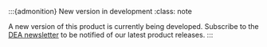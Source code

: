 :::{admonition} New version in development
:class: note

A new version of this product is currently being developed. Subscribe to the [DEA newsletter](https://ga.gov.au/news/subscribe) to be notified of our latest product releases.
:::

